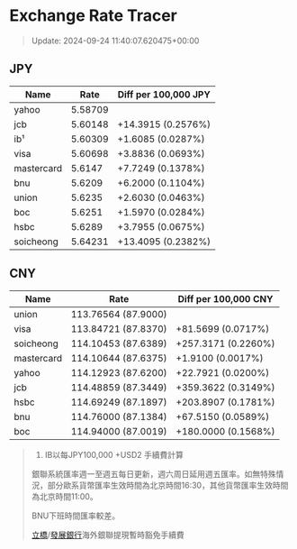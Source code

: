 # Exchange Rate Tracer

> Update: 2024-09-24 11:40:07.620475+00:00

## JPY

| Name       |    Rate | Diff per 100,000 JPY   |
|------------|---------|------------------------|
| yahoo      | 5.58709 |                        |
| jcb        | 5.60148 | +14.3915 (0.2576%)     |
| ib¹        | 5.60309 | +1.6085 (0.0287%)      |
| visa       | 5.60698 | +3.8836 (0.0693%)      |
| mastercard | 5.6147  | +7.7249 (0.1378%)      |
| bnu        | 5.6209  | +6.2000 (0.1104%)      |
| union      | 5.6235  | +2.6030 (0.0463%)      |
| boc        | 5.6251  | +1.5970 (0.0284%)      |
| hsbc       | 5.6289  | +3.7955 (0.0675%)      |
| soicheong  | 5.64231 | +13.4095 (0.2382%)     |

## CNY

| Name       | Rate                | Diff per 100,000 CNY   |
|------------|---------------------|------------------------|
| union      | 113.76564	(87.9000) |                        |
| visa       | 113.84721	(87.8370) | +81.5699 (0.0717%)     |
| soicheong  | 114.10453	(87.6389) | +257.3171 (0.2260%)    |
| mastercard | 114.10644	(87.6375) | +1.9100 (0.0017%)      |
| yahoo      | 114.12923	(87.6200) | +22.7921 (0.0200%)     |
| jcb        | 114.48859	(87.3449) | +359.3622 (0.3149%)    |
| hsbc       | 114.69249	(87.1897) | +203.8907 (0.1781%)    |
| bnu        | 114.76000	(87.1384) | +67.5150 (0.0589%)     |
| boc        | 114.94000	(87.0019) | +180.0000 (0.1568%)    |


> 1. IB以每JPY100,000 +USD2 手續費計算
>
> 銀聯系統匯率週一至週五每日更新，週六周日延用週五匯率。如無特殊情況，部分歐系貨幣匯率生效時間為北京時間16:30，其他貨幣匯率生效時間為北京時間11:00。
>
> BNU下班時間匯率較差。
>
> [立橋](https://www.wlbank.com.mo/uploads/ueditor/file/20181211/1544536513900230.pdf)/[發展銀行](https://www.mdb.com.mo/Service_Charges_20230728.pdf)海外銀聯提現暫時豁免手續費

